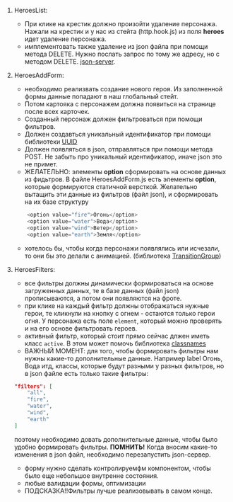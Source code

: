 1. HeroesList:
    - При клике на крестик должно произойти удаление персонажа. Нажали на крестик и у нас из стейта (http.hook.js) из поля **heroes** идет удаление персонажа.
    - имплементовать также удаление из json файла при помощи метода DELETE. Нужно послать запрос по тому же адресу, но с методом DELETE. [json-server](https://www.npmjs.com/package/json-server).

2. HeroesAddForm:
    - необходимо реализвать создание нового героя. Из заполненной формы данные попадают в наш глобальный стейт.
    - Потом картояка с персонажем должна появиться на странице после всех карточек.
    - Созданный персонаж должен фильтроваться при помощи фильтров.
    - Должен создавться уникальный идентификатор при помощи библиотеки [UUID](https://www.npmjs.com/package/uuid)
    - Должен появляться в json, отправляться при помощи  метода POST. Не забыть про уникальный идентификатор, иначе json это не примет.
    - ЖЕЛАТЕЛЬНО: элементы **option** сформировать на основе данных из фидьтров. В файле HeroesAddForm.js есть элементы **option**, которые формируются статичной версткой. Желательно вытащить эти данные из фильтров (файл json), и сформировать на их базе структуру

    ```JavaScript
        <option value="fire">Огонь</option>
        <option value="water">Вода</option>
        <option value="wind">Ветер</option>
        <option value="earth">Земля</option>
    ```

    - хотелось бы, чтобы когда персонажи появлялись или исчезали, то они бы это делали с анимацией. (библиотека [TransitionGroup](https://reactcommunity.org/react-transition-group/))

3. HeroesFilters:
    - все фильтры должны динамически формироваться на основе загруженных данных, те в базе данных (файл json) прописываются, а потом они появляются на фроте.
    - при клике на каждый фильтр должны отображаться нужные герои, те кликнули на кнопку с огнем - остаются только герои огня. У персонажа есть поле `element`, который можно проверять и на его основе фильтровать героев.
    - активный фильтр, который стоит прямо сейчас длжен иметь класс `active`. В этом может помочь библиотека [classnames](https://www.npmjs.com/package/classnames)
    - ВАЖНЫЙ МОМЕНТ: для того, чтобы формировать фильтры нам нужны какие-то дополнительные данные. Например label Огонь, Вода итд, классы, которые будут разными у разных фильтров, но в json файле есть только такие фильтры:

    ```json
    "filters": [
        "all",
        "fire",
        "water",
        "wind",
        "earth"
    ]
    ```

    поэтому необходимо довать дополнительные данные, чтобы было удобно формировать фильтры. **ПОМНИТЬ!** Когда вносим какие-то изменения в json файл, необходимо перезапустить json-сервер.
    - форму нужно сделать контролируемфм компонентом, чтобы было еще небольшое внутренне состояния.
    - любые валидации формы, оптимизации
    - ПОДСКАЗКА!!Фильтры лучше реализовывать в самом конце.
